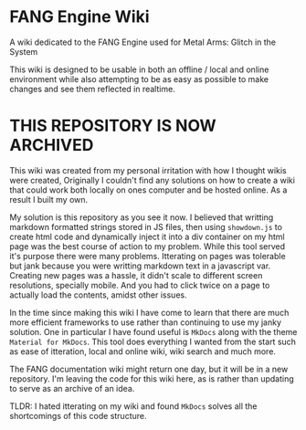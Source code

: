 # FANG Engine Wiki
A wiki dedicated to the FANG Engine used for Metal Arms: Glitch in the System

This wiki is designed to be usable in both an offline / local and online environment while also attempting to be as easy as possible to make changes and see them reflected in realtime.

# THIS REPOSITORY IS NOW ARCHIVED
This wiki was created from my personal irritation with how I thought wikis were created, Originally I couldn't find any solutions on how to create a wiki that could work both locally on ones computer and be hosted online. As a result I built my own.

My solution is this repository as you see it now. I believed that writting markdown formatted strings stored in JS files, then using `showdown.js` to create html code and dynamically inject it into a div container on my html page was the best course of action to my problem. While this tool served it's purpose there were many problems. Itterating on pages was tolerable but jank because you were writting markdown text in a javascript var. Creating new pages was a hassle, it didn't scale to different screen resolutions, specially mobile. And you had to click twice on a page to actually load the contents, amidst other issues.

In the time since making this wiki I have come to learn that there are much more efficient frameworks to use rather than continuing to use my janky solution. One in particular I have found useful is `MkDocs` along with the theme `Material for MkDocs`. This tool does everything I wanted from the start such as ease of itteration, local and online wiki, wiki search and much more.

The FANG documentation wiki might return one day, but it will be in a new repository. I'm leaving the code for this wiki here, as is rather than updating to serve as an archive of an idea.

TLDR: I hated itterating on my wiki and found `MkDocs` solves all the shortcomings of this code structure.
